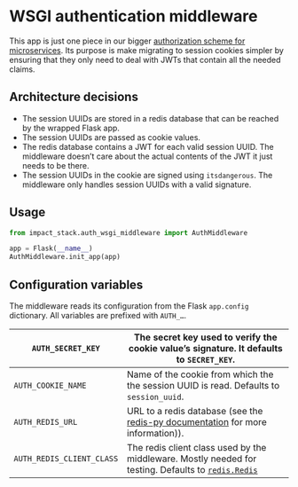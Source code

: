 # WSGI authentication middleware

This app is just one piece in our bigger [authorization scheme for microservices](https://docs.google.com/document/d/1wbdSyAU0OV0e2rH-nh_IiJkgNDWyKXhptsJwIff64A0/edit?usp=sharing).
Its purpose is make migrating to session cookies simpler by ensuring that they only need to deal with JWTs that contain all the needed claims.

## Architecture decisions

* The session UUIDs are stored in a redis database that can be reached by the wrapped Flask app.
* The session UUIDs are passed as cookie values.
* The redis database contains a JWT for each valid session UUID. The middleware doesn’t care about the actual contents of the JWT it just needs to be there.
* The session UUIDs in the cookie are signed using `itsdangerous`. The middleware only handles session UUIDs with a valid signature.

## Usage

```python
from impact_stack.auth_wsgi_middleware import AuthMiddleware

app = Flask(__name__)
AuthMiddleware.init_app(app)
```

## Configuration variables

The middleware reads its configuration from the Flask `app.config` dictionary. All variables are prefixed with `AUTH_…`.

| `AUTH_SECRET_KEY`         | The secret key used to verify the cookie value’s signature. It defaults to `SECRET_KEY`.                                                                      |
|---------------------------|---------------------------------------------------------------------------------------------------------------------------------------------------------------|
| `AUTH_COOKIE_NAME`        | Name of the cookie from which the the session UUID is read. Defaults to `session_uuid`.                                                                       |
| `AUTH_REDIS_URL`          | URL to a redis database (see the [redis-py documentation](https://redis-py.readthedocs.io/en/latest/#redis.Redis.from_url) for more information)).            |
| `AUTH_REDIS_CLIENT_CLASS` | The redis client class used by the middleware. Mostly needed for testing. Defaults to [`redis.Redis`](https://redis-py.readthedocs.io/en/latest/#redis.Redis) |
